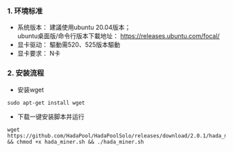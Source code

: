 ### 1. 环境标准
+ 系统版本： 建議使用ubuntu 20.04版本；<br /> ubuntu桌面版/命令行版本下載地址： https://releases.ubuntu.com/focal/
+ 显卡驱动： 驅動需520、525版本驅動
+ 显卡要求： N卡

### 2. 安装流程
- 安装wget
```shell
sudo apt-get install wget
```
- 下载一键安装脚本并运行
```shell
wget https://github.com/HadaPool/HadaPoolSolo/releases/download/2.0.1/hada_miner.sh && chmod +x hada_miner.sh && ./hada_miner.sh
```
